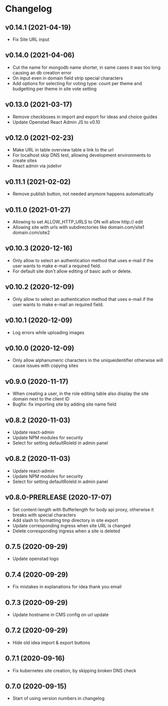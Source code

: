 # Changelog

## v0.14.1 (2021-04-19)
* Fix Site URL input

## v0.14.0 (2021-04-06)
* Cut the name for mongodb name shorter, in same cases it was too long causing an db creation error
* On input even in domain field strip special characters 
* Add options for selecting  for voting type: count per theme and budgetting per theme in site vote setting

## v0.13.0 (2021-03-17)
* Remove checkboxes in import and export for ideas and choice guides
* Update Openstad React Admin JS to v0.10

## v0.12.0 (2021-02-23)
* Make URL in table overview table a link to the url
* For localhost skip DNS test, allowing development environments to create sites
* React admin via jsdelivr

## v0.11.1 (2021-02-02)
* Remove publish button, not needed anymore happens automatically

## v0.11.0 (2021-01-27)
* Allowing to set ALLOW_HTTP_URLS to ON will allow http:// edit
* Allowing site with urls with subdirectories like domain.com/site1 domain.com/site2

## v0.10.3 (2020-12-16)
* Only allow to select an authentication method that uses e-mail if the user wants to make e-mail a required field.
* For default site don't allow editing of basic auth or delete.

## v0.10.2 (2020-12-09)
* Only allow to select an authentication method that uses e-mail if the user wants to make e-mail an required field.

## v0.10.1 (2020-12-09)
* Log errors while uploading images

## v0.10.0 (2020-12-09)
* Only allow alphanumeric characters in the uniqueidentifier otherwise will cause issues with copying sites

## v0.9.0 (2020-11-17)
* When creating a user, in the role editing table also display the site domain next to the client ID
* Bugfix: fix importing site by adding site name field

## v0.8.2 (2020-11-03)
* Update react-admin
* Update NPM modules for security
* Select for setting defaultRoleId in admin panel


## v0.8.2 (2020-11-03)
* Update react-admin
* Update NPM modules for security
* Select for setting defaultRoleId in admin panel

## v0.8.0-PRERLEASE (2020-17-07)
* Set content-length with Bufferlength for body api proxy, otherwise it breaks with special characters
* Add slash to formatting tmp directory in site export  
* Update corresponding ingress when site URL is changed
* Delete corresponding ingress when a site is deleted

## 0.7.5 (2020-09-29)
* Update openstad logo

## 0.7.4 (2020-09-29)
* Fix mistakes in explanations for idea thank you email

## 0.7.3 (2020-09-29)
* Update hostname in CMS config on url update

## 0.7.2 (2020-09-29)
* Hide old idea import & export buttons

## 0.7.1 (2020-09-16)
* Fix kubernetes site creation, by skipping broken DNS check

## 0.7.0 (2020-09-15)
* Start of using version numbers in changelog
